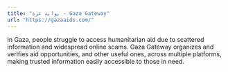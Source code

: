 ```yaml
---
title: "بوابة غزة - Gaza Gateway"
url: "https://gazaaids.com/"
---
```


In Gaza, people struggle to access humanitarian aid due to scattered information and widespread online scams. Gaza Gateway organizes and verifies aid opportunities, and other useful ones, across multiple platforms, making trusted information easily accessible to those in need.
